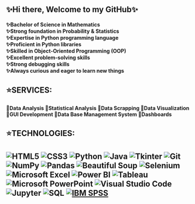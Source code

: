 ## ✨Hi there, Welcome to my GitHub✨
<h4>✨Bachelor of Science in Mathematics
        <br>
✨Strong foundation in Probability & Statistics
        <br>
✨Expertise in Python programming language
        <br>
✨Proficient in Python libraries
        <br>
✨Skilled in Object-Oriented Programming (OOP)
        <br>
✨Excellent problem-solving skills
        <br>
✨Strong debugging skills
        <br>
✨Always curious and eager to learn new things</pre></h4>
<h2> ⭐️SERVICES:</h2>
<h4>🔹Data Analysis 🔹Statistical Analysis 🔹Data Scrapping 🔹Data Visualization 🔹GUI Development 🔹Data Base Management System 🔹Dashboards </h4>
<h2>⭐️TECHNOLOGIES:<h2/>
        
  ![HTML5](https://img.shields.io/badge/-HTML5-333333?style=for-the-badge&logo=html5)
  ![CSS3](https://img.shields.io/badge/-CSS3-333333?style=for-the-badge&logo=css3)
  ![Python](https://img.shields.io/badge/-Python-333333?style=for-the-badge&logo=python)
  ![Java](https://img.shields.io/badge/-Java-333333?style=for-the-badge&logo=java)
  ![Tkinter](https://img.shields.io/badge/-Tkinter-333333?style=for-the-badge&logo=python)
  ![Git](https://img.shields.io/badge/-Git-333333?style=for-the-badge&logo=git)
  ![NumPy](https://img.shields.io/badge/-NumPy-333333?style=for-the-badge&logo=numpy)
  ![Pandas](https://img.shields.io/badge/-Pandas-333333?style=for-the-badge&logo=pandas)
  ![Beautiful Soup](https://img.shields.io/badge/-Beautiful%20Soup-333333?style=for-the-badge&logo=beautiful-soup)
  ![Selenium](https://img.shields.io/badge/-Selenium-333333?style=for-the-badge&logo=selenium)
  ![Microsoft Excel](https://img.shields.io/badge/-Microsoft%20Excel-333333?style=for-the-badge&logo=microsoft-excel)
  ![Power BI](https://img.shields.io/badge/-Power%20BI-333333?style=for-the-badge&logo=power-bi)
  ![Tableau](https://img.shields.io/badge/-Tableau-333333?style=for-the-badge&logo=tableau)
  ![Microsoft PowerPoint](https://img.shields.io/badge/-Microsoft%20PowerPoint-333333?style=for-the-badge&logo=microsoft-powerpoint)
  ![Visual Studio Code](https://img.shields.io/badge/-Visual%20Studio%20Code-333333?style=for-the-badge&logo=visual-studio-code)
  ![Jupyter](https://img.shields.io/badge/-Jupyter-333333?style=for-the-badge&logo=jupyter)
  ![SQL](https://img.shields.io/badge/-SQL-333333?style=for-the-badge&logo=sql)
  [![IBM SPSS](https://img.shields.io/badge/-IBM%20SPSS-333333?style=for-the-badge&logo=ibm)](https://www.ibm.com/analytics/spss-statistics-software)
